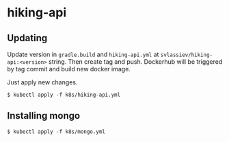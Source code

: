 # hiking-api

## Updating
Update version in `gradle.build` and `hiking-api.yml` at `svlassiev/hiking-api:<version>` string. Then create tag and push. Dockerhub will be triggered by tag commit and build new docker image.

Just apply new changes.
```shell script
$ kubectl apply -f k8s/hiking-api.yml
```

## Installing mongo
```shell script
$ kubectl apply -f k8s/mongo.yml
```
